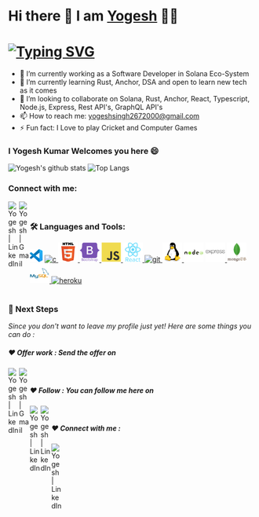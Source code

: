 # Hi there 👋 I am [Yogesh](https://github.com/yogeshsingh2672000/) 🙋‍♂️

# [![Typing SVG](https://readme-typing-svg.herokuapp.com?font=Fira+Code&size=16&pause=1000&color=FF0000&width=1000&lines=I+am+building+my+Career+in+MERN%2C+Full+Stack+Developer+and+also+working+to+contribute+in+Open+Source)](https://git.io/typing-svg)

- 🔭 I’m currently working as a Software Developer in Solana Eco-System
- 🌱 I’m currently learning Rust, Anchor, DSA and open to learn new tech as it comes
- 👯 I’m looking to collaborate on Solana, Rust, Anchor, React, Typescript, Node.js, Express, Rest API's, GraphQL API's
- 📫 How to reach me: yogeshsingh2672000@gmail.com
- ⚡ Fun fact: I Love to play Cricket and Computer Games
<!-- - 💬 Ask me about ... -->

### I Yogesh Kumar Welcomes you here 😄

![Yogesh's github stats](https://github-readme-stats.vercel.app/api?username=yogeshsingh2672000&count_private=true&include_all_commits=true&show_icons=true)
![Top Langs](https://github-readme-stats.vercel.app/api/top-langs/?username=yogeshsingh2672000&layout=compact)

### Connect with me:

[<img align="left" alt="Yogesh | LinkedIn" width="22px" src="https://cdn.iconscout.com/icon/free/png-256/linkedin-2752135-2284952.png" />](https://www.linkedin.com/in/yogesh-krr/)
[<img align="left" alt="Yogesh | Gmail" width="22px" src="https://upload.wikimedia.org/wikipedia/commons/7/7e/Gmail_icon_%282020%29.svg" />](mailto:yogeshsingh2672000@gmail.com)

<br />

### 🛠️ Languages and Tools:

<p align="left"><img alt="Visual Studio Code" width="26px" src="https://raw.githubusercontent.com/github/explore/80688e429a7d4ef2fca1e82350fe8e3517d3494d/topics/visual-studio-code/visual-studio-code.png" /> <a href="https://docs.python.org/3/" target="_blank"> <img src="https://upload.wikimedia.org/wikipedia/commons/c/c3/Python-logo-notext.svg" alt="c" width="40" height="40"/> </a><a href="https://www.w3.org/html/" target="_blank"> <img src="https://raw.githubusercontent.com/devicons/devicon/master/icons/html5/html5-original-wordmark.svg" alt="html5" width="40" height="40"/> </a>  <a href="https://getbootstrap.com" target="_blank"> <img src="https://raw.githubusercontent.com/devicons/devicon/master/icons/bootstrap/bootstrap-plain-wordmark.svg" alt="bootstrap" width="40" height="40"/> </a>  <a href="https://developer.mozilla.org/en-US/docs/Web/JavaScript" target="_blank"> <img src="https://raw.githubusercontent.com/devicons/devicon/master/icons/javascript/javascript-original.svg" alt="javascript" width="40" height="40"/> </a>  <a href="https://reactjs.org/" target="_blank"> <img src="https://raw.githubusercontent.com/devicons/devicon/master/icons/react/react-original-wordmark.svg" alt="react" width="40" height="40"/> </a>  <a href="https://nodejs.org" target="_blank"> <a href="https://git-scm.com/" target="_blank"> <img src="https://www.vectorlogo.zone/logos/git-scm/git-scm-icon.svg" alt="git" width="40" height="40"/> </a> <a href="https://www.linux.org/" target="_blank"> <img src="https://raw.githubusercontent.com/devicons/devicon/master/icons/linux/linux-original.svg" alt="linux" width="40" height="40"/> </a> <img src="https://raw.githubusercontent.com/devicons/devicon/master/icons/nodejs/nodejs-original-wordmark.svg" alt="nodejs" width="40" height="40"/> </a>  <a href="https://expressjs.com" target="_blank"> <img src="https://raw.githubusercontent.com/devicons/devicon/master/icons/express/express-original-wordmark.svg" alt="express" width="40" height="40"/> </a>  <a href="https://www.mongodb.com/" target="_blank"> <img src="https://raw.githubusercontent.com/devicons/devicon/master/icons/mongodb/mongodb-original-wordmark.svg" alt="mongodb" width="40" height="40"/> </a>  <a href="https://www.mysql.com/" target="_blank"> <img src="https://raw.githubusercontent.com/devicons/devicon/master/icons/mysql/mysql-original-wordmark.svg" alt="mysql" width="40" height="40"/> </a>  <a href="https://heroku.com" target="_blank"> <img src="https://www.vectorlogo.zone/logos/heroku/heroku-icon.svg" alt="heroku" width="40" height="40"/> </a>

<br />
<br />

### 👣 Next Steps

_Since you don't want to leave my profile just yet! Here are some things you can do :_

##### ❤️ Offer work : Send the offer on

[<img align="left" alt="Yogesh | LinkedIn" width="22px" src="https://cdn.iconscout.com/icon/free/png-256/linkedin-2752135-2284952.png" />](https://www.linkedin.com/in/yogesh-krr/)
[<img align="left" alt="Yogesh | Gmail" width="22px" src="https://upload.wikimedia.org/wikipedia/commons/7/7e/Gmail_icon_%282020%29.svg" />](mailto:yogeshsingh2672000@gmail.com)

<br/>

##### ❤️ Follow : You can follow me here on

[<img align="left" alt="Yogesh | LinkedIn" width="22px" src="https://cdn.jsdelivr.net/npm/simple-icons@v3/icons/github.svg" />](https://github.com/kunalchhabra37/?tab=follow) [<img align="left" alt="Yogesh | LinkedIn" width="22px" src="https://cdn.iconscout.com/icon/free/png-256/linkedin-2752135-2284952.png" />](https://www.linkedin.com/in/yogesh-krr/)

<br/>

##### ❤️ Connect with me :

[<img align="left" alt="Yogesh | LinkedIn" width="22px" src="https://cdn.iconscout.com/icon/free/png-256/linkedin-2752135-2284952.png" />](https://www.linkedin.com/in/yogesh-krr/)
